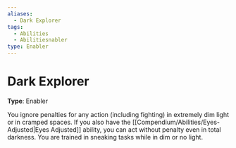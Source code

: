 ```yaml
---
aliases:
  - Dark Explorer
tags:
  - Abilities
  - Abilitiesnabler
type: Enabler
---
```


# Dark Explorer

**Type**: Enabler

You ignore penalties for any action (including fighting) in extremely dim light or in cramped spaces. If you also have the [[Compendium/Abilities/Eyes-Adjusted|Eyes Adjusted]] ability, you can act without penalty even in total darkness. You are trained in sneaking tasks while in dim or no light.
